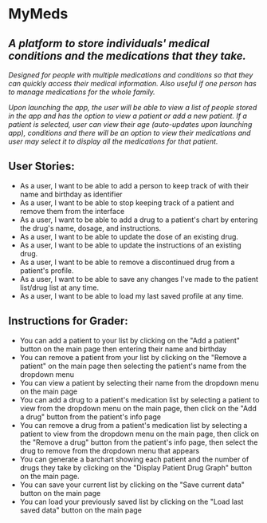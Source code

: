 # MyMeds

## *A platform to store individuals' medical conditions and the medications that they take.*

*Designed for people with multiple medications and conditions so that they can quickly access their medical information. Also useful if one person has to manage medications for the whole family.*

*Upon launching the app, the user will be able to view a list of people stored in the app and has the option to view a patient or add a new patient. If a patient is selected, user can view their age (auto-updates upon launching app), conditions and there will be an option to view their medications and user may select it to display all the medications for that patient.*

## User Stories:
- As a user, I want to be able to add a person to keep track of with their name and birthday as identifier
- As a user, I want to be able to stop keeping track of a patient and remove them from the interface
- As a user, I want to be able to add a drug to a patient's chart by entering the drug's name, dosage, and instructions.
- As a user, I want to be able to update the dose of an existing drug.
- As a user, I want to be able to update the instructions of an existing drug.
- As a user, I want to be able to remove a discontinued drug from a patient's profile.
- As a user, I want to be able to save any changes I've made to the patient list/drug list at any time.
- As a user, I want to be able to load my last saved profile at any time.

## Instructions for Grader:
- You can add a patient to your list by clicking on the "Add a patient" button on the main page then entering their name and birthday
- You can remove a patient from your list by clicking on the "Remove a patient" on the main page then selecting the patient's name from the dropdown menu
- You can view a patient by selecting their name from the dropdown menu on the main page
- You can add a drug to a patient's medication list by selecting a patient to view from the dropdown menu on the main page, then click on the "Add a drug" button from the patient's info page
- You can remove a drug from a patient's medication list by selecting a patient to view from the dropdown menu on the main page, then click on the "Remove a drug" button from the patient's info page, then select the drug to remove from the dropdown menu that appears
- You can generate a barchart showing each patient and the number of drugs they take by clicking on the "Display Patient Drug Graph" button on the main page.
- You can save your current list by clicking on the "Save current data" button on the main page
- You can load your previously saved list by clicking on the "Load last saved data" button on the main page